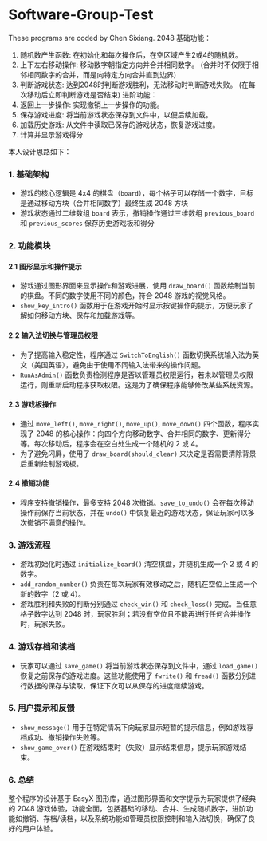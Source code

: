 # Software-Group-Test
These programs are coded by Chen Sixiang. 
2048 
基础功能：
1. 随机数产生函数: 在初始化和每次操作后，在空区域产生2或4的随机数。
2. 上下左右移动操作: 移动数字朝指定方向并合并相同数字。
(合并时不仅限于相邻相同数字的合并，而是向特定方向合并直到边界)
3. 判断游戏状态: 达到2048时判断游戏胜利，无法移动时判断游戏失败。
(在每次移动后立即判断游戏是否结束)
进阶功能：
1. 返回上一步操作: 实现撤销上一步操作的功能。
2. 保存游戏进度: 将当前游戏状态保存到文件中，以便后续加载。
3. 加载历史游戏: 从文件中读取已保存的游戏状态，恢复游戏进度。
4. 计算并显示游戏得分

本人设计思路如下：

### 1. **基础架构**
- 游戏的核心逻辑是 4x4 的棋盘（`board`），每个格子可以存储一个数字，目标是通过移动方块（合并相同数字）最终生成 2048 方块
- 游戏状态通过二维数组 `board` 表示，撤销操作通过三维数组 `previous_board` 和 `previous_scores` 保存历史游戏板和得分

### 2. **功能模块**
#### 2.1 **图形显示和操作提示**
- 游戏通过图形界面来显示操作和游戏进展，使用 `draw_board()` 函数绘制当前的棋盘。不同的数字使用不同的颜色，符合 2048 游戏的视觉风格。
- `show_key_intro()` 函数用于在游戏开始时显示按键操作的提示，方便玩家了解如何移动方块、保存和加载游戏等。

#### 2.2 **输入法切换与管理员权限**
- 为了提高输入稳定性，程序通过 `SwitchToEnglish()` 函数切换系统输入法为英文（美国英语），避免由于使用不同输入法带来的操作问题。
- `RunAsAdmin()` 函数负责检测程序是否以管理员权限运行，若未以管理员权限运行，则重新启动程序获取权限。这是为了确保程序能够修改某些系统资源。

#### 2.3 **游戏板操作**
- 通过 `move_left()`, `move_right()`, `move_up()`, `move_down()` 四个函数，程序实现了 2048 的核心操作：向四个方向移动数字、合并相同的数字、更新得分等。每次移动后，程序会在空白处生成一个随机的 2 或 4。
- 为了避免闪屏，使用了 `draw_board(should_clear)` 来决定是否需要清除背景后重新绘制游戏板。

#### 2.4 **撤销功能**
- 程序支持撤销操作，最多支持 2048 次撤销。`save_to_undo()` 会在每次移动操作前保存当前状态，并在 `undo()` 中恢复最近的游戏状态，保证玩家可以多次撤销不满意的操作。

### 3. **游戏流程**
- 游戏初始化时通过 `initialize_board()` 清空棋盘，并随机生成一个 2 或 4 的数字。
- `add_random_number()` 负责在每次玩家有效移动之后，随机在空位上生成一个新的数字（2 或 4）。
- 游戏胜利和失败的判断分别通过 `check_win()` 和 `check_loss()` 完成。当任意格子数字达到 2048 时，玩家胜利；若没有空位且不能再进行任何合并操作时，玩家失败。

### 4. **游戏存档和读档**
- 玩家可以通过 `save_game()` 将当前游戏状态保存到文件中，通过 `load_game()` 恢复之前保存的游戏进度。这些功能使用了 `fwrite()` 和 `fread()` 函数分别进行数据的保存与读取，保证下次可以从保存的进度继续游戏。

### 5. **用户提示和反馈**
- `show_message()` 用于在特定情况下向玩家显示短暂的提示信息，例如游戏存档成功、撤销操作失败等。
- `show_game_over()` 在游戏结束时（失败）显示结束信息，提示玩家游戏结束。

### 6. **总结**
整个程序的设计基于 EasyX 图形库，通过图形界面和文字提示为玩家提供了经典的 2048 游戏体验，功能全面，包括基础的移动、合并、生成随机数字，进阶功能如撤销、存档/读档，以及系统功能如管理员权限控制和输入法切换，确保了良好的用户体验。
